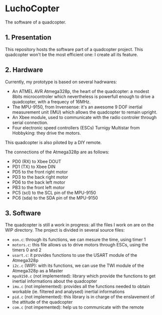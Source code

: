 # LuchoCopter
The software of a quadcopter.


## 1. Presentation

This repository hosts the software part of a quadcopter project. This quadcopter
won't be the most efficient one: I create all its feature.


## 2. Hardware

Currently, my prototype is based on several hadrwares:
- An ATMEL AVR Atmega328p, the heart of the quadcopter: a modest 8bits microcontroler
  which nevertheless is powerfull enough to drive a quadcopter, with a frequecy
  of 16MHz.
- The MPU-9150, from Invensense: it's an awesome 9 DOF inertial measurement unit
  (IMU) which allows the quadcopter to remain upright.
- An Xbee module, used to communicate with the radio controler through serial
  connection.
- Four electronic speed controllers (ESCs) Turnigy Multistar from Hobbyking: they drive the
  motors.

This quadcopter is also piloted by a DIY remote.

The connections of the Atmega328p are as follows:
- PD0 (RX) to Xbee DOUT
- PD1 (TX) to Xbee DIN
- PD5 to the front right motor
- PD3 to the back right motor
- PD6 to the back left motor
- PB3 to the front left motor
- PC5 (scl) to the SCL pin of the MPU-9150
- PC6 (sda) to the SDA pin of the MPU-9150

## 3. Software

The quadcopter is still a work in progress: all the files I work on are on the
WIP directory. The project is divided in several source files:
- `eon.c`: through its functions, we can mesure the time, using timer 1
- `motors.c`: this file allows us to drive motors through ESCs, using the timers
  0 and 2
- `usart.c`: it provides functions to use the USART module of the Atmega328p
- `i2c.c` (WIP): with its functions, we can use the TWI module of the Atmega328p
  as a Master
- `mpu9150.c` (not implemented): library which provide the functions to get
  inertial informations about the quadcopter
- `imu.c` (not implemented): provides all the functions needed to obtain
  workable (ie. filtered and analysed) inertial informations
- `pid.c` (not implemented): this library is in charge of the enslavement of the attitude of the
  quadcopter
- `com.c` (not impemented): help us to communicate with the remote
